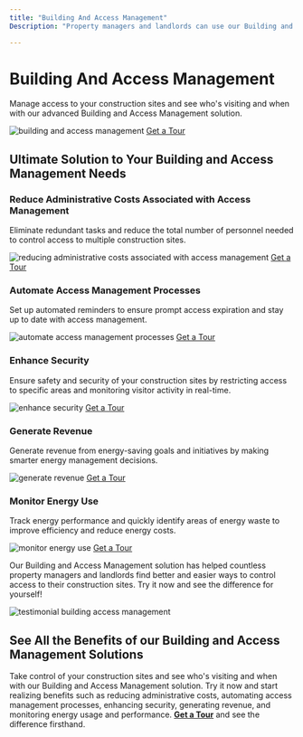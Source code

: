 ```yaml
---
title: "Building And Access Management"
Description: "Property managers and landlords can use our Building and Access Management solutions to easily control and manage access to their buildings. Get access from anywhere, manage multiple users and sites, and use our system to better protect your property. Experience the power of Building and Access Management solutions today."

---
```


<h1> Building And Access Management </h1>
<p>Manage access to your construction sites and see who's visiting and when with our advanced Building and Access Management solution.</p> 
<img src="building_access_management.jpg" alt="building and access management">
<a href="/get-a-tour" class="btn btn-primary">Get a Tour</a> 
<h2>Ultimate Solution to Your Building and Access Management Needs</h2>
<h3>Reduce Administrative Costs Associated with Access Management</h3> 
<p>Eliminate redundant tasks and reduce the total number of personnel needed to control access to multiple construction sites.</p> 
<img src="reduce_admin_costs.jpg" alt="reducing administrative costs associated with access management">
<a href="/get-a-tour" class="btn btn-primary">Get a Tour</a>
<h3>Automate Access Management Processes</h3> 
<p>Set up automated reminders to ensure prompt access expiration and stay up to date with access management.</p> 
<img src="automate_access.jpg" alt="automate access management processes">
<a href="/get-a-tour" class="btn btn-primary">Get a Tour</a>
<h3>Enhance Security</h3>
<p>Ensure safety and security of your construction sites by restricting access to specific areas and monitoring visitor activity in real-time.</p> 
<img src="enhance_security.jpg" alt="enhance security">
<a href="/get-a-tour" class="btn btn-primary">Get a Tour</a>
<h3>Generate Revenue</h3>
<p>Generate revenue from energy-saving goals and initiatives by making smarter energy management decisions.</p> 
<img src="generate_revenue.jpg" alt="generate revenue">
<a href="/get-a-tour" class="btn btn-primary">Get a Tour</a>
<h3>Monitor Energy Use</h3>
<p>Track energy performance and quickly identify areas of energy waste to improve efficiency and reduce energy costs.</p> 
<img src="monitor_energy_use.jpg" alt="monitor energy use">
<a href="/get-a-tour" class="btn btn-primary">Get a Tour</a>
<p>Our Building and Access Management solution has helped countless property managers and landlords find better and easier ways to control access to their construction sites. Try it now and see the difference for yourself!</p>
<img src="testimonial.jpg" alt="testimonial building access management">
<h2>See All the Benefits of our Building and Access Management Solutions</h2>
<p>Take control of your construction sites and see who's visiting and when with our Building and Access Management solution. Try it now and start realizing benefits such as reducing administrative costs, automating access management processes, enhancing security, generating revenue, and monitoring energy usage and performance. <strong><a href="/get-a-tour" class="btn btn-primary">Get a Tour</a></strong> and see the difference firsthand.</p>
